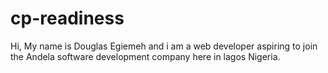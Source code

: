 # cp-readiness
Hi, 
My name is Douglas Egiemeh and i am a web developer aspiring to join the Andela software development company here in lagos Nigeria. 